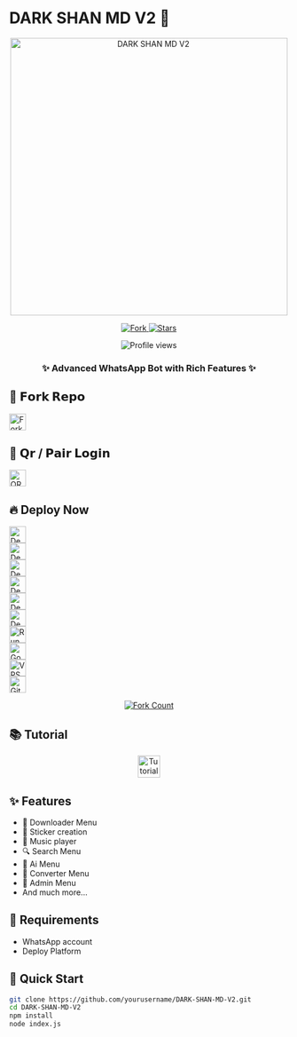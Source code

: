 # DARK SHAN MD V2 🪽

<p align="center">
  <img src="https://files.catbox.moe/6hvl5u.png" alt="DARK SHAN MD V2" width="500"/>
</p>

<p align="center">
  <a href="https://github.com/DARK-SHAN-YT/DARK-SHAN-MD-V2/fork">
    <img src="https://img.shields.io/github/forks/yourusername/DARK-SHAN-MD-V2?label=Fork&style=social" alt="Fork"/>
  </a>
  <a href="https://github.com/DARK-SHAN-YT/DARK-SHAN-MD-V2/stargazers">
    <img src="https://img.shields.io/github/stars/yourusername/DARK-SHAN-MD-V2?style=social" alt="Stars"/>
  </a>
</p>

<p align="center">
  <img src="https://komarev.com/ghpvc/?username=yourusername-DARK-SHAN-MD-V2&label=Profile%20views&color=0e75b6&style=flat" alt="Profile views"/>
</p>

<h3 align="center">✨ Advanced WhatsApp Bot with Rich Features ✨</h3>

## 🍁 𝗙𝗼𝗿𝗸 𝗥𝗲𝗽𝗼

<a href="https://github.com/DARK-SHAN-YT/DARK-SHAN-MD-V2/fork">
  <img src="https://img.shields.io/badge/Fork-Repository-181717?style=for-the-badge&logo=github&logoColor=white" alt="Fork Repo" height="30"/>
</a>

## 🍂 𝗤𝗿 / 𝗣𝗮𝗶𝗿 𝗟𝗼𝗴𝗶𝗻

<a href="https://web-dark-shan-yt.koyeb.app/">
  <img src="https://img.shields.io/badge/QR_/_Pair-Login-4285f4?style=for-the-badge&logo=whatsapp&logoColor=white" alt="QR / Pair Login" height="30"/>
</a>

## 🔥 Deploy Now

<a href="https://app.netlify.com/start/deploy?repository=https://github.com/yourusername/DARK-SHAN-MD-V2">
  <img src="https://img.shields.io/badge/Deploy-Netlify-00C7B7?style=for-the-badge&logo=netlify&logoColor=white" alt="Deploy on Netlify" height="30"/>
</a><br/>
<a href="https://vercel.com/new/clone?repository-url=https://github.com/yourusername/DARK-SHAN-MD-V2">
  <img src="https://img.shields.io/badge/Deploy-Vercel-000000?style=for-the-badge&logo=vercel&logoColor=white" alt="Deploy on Vercel" height="30"/>
</a><br/>
<a href="https://railway.app/new/template?template=https://github.com/yourusername/DARK-SHAN-MD-V2">
  <img src="https://img.shields.io/badge/Deploy-Railway-0e75b6?style=for-the-badge&logo=railway&logoColor=white" alt="Deploy on Railway" height="30"/>
</a><br/>
<a href="https://heroku.com/deploy?template=https://github.com/yourusername/DARK-SHAN-MD-V2">
  <img src="https://img.shields.io/badge/Deploy-Heroku-430098?style=for-the-badge&logo=heroku&logoColor=white" alt="Deploy on Heroku" height="30"/>
</a><br/>
<a href="https://app.koyeb.com/deploy?type=git&repository=https://github.com/yourusername/DARK-SHAN-MD-V2">
  <img src="https://img.shields.io/badge/Deploy-Koyeb-00b8d4?style=for-the-badge&logo=koyeb&logoColor=white" alt="Deploy on Koyeb" height="30"/>
</a><br/>
<a href="https://render.com/deploy?repo=https://github.com/yourusername/DARK-SHAN-MD-V2">
  <img src="https://img.shields.io/badge/Deploy-Render-46e3b7?style=for-the-badge&logo=render&logoColor=white" alt="Deploy to Render" height="30"/>
</a><br/>
<a href="https://replit.com/github/yourusername/DARK-SHAN-MD-V2">
  <img src="https://img.shields.io/badge/Deploy-Replit-f26207?style=for-the-badge&logo=replit&logoColor=white" alt="Run on Replit" height="30"/>
</a><br/>
<a href="https://cloud.google.com/shell">
  <img src="https://img.shields.io/badge/Deploy-Google_Shell-4285f4?style=for-the-badge&logo=google-cloud&logoColor=white" alt="Google Shell" height="30"/>
</a><br/>
<a href="https://github.com/DARK-SHAN-YT/DARK-SHAN-MD-V2#vps-deployment">
  <img src="https://img.shields.io/badge/Deploy-VPS-181717?style=for-the-badge&logo=linux&logoColor=white" alt="VPS" height="30"/>
</a><br/>
<a href="https://github.com/DARK-SHAN-YT/DARK-SHAN-MD-V2">
  <img src="https://img.shields.io/badge/GitHub-Repository-181717?style=for-the-badge&logo=github&logoColor=white" alt="GitHub" height="30"/>
</a>

<p align="center">
  <a href="https://github.com/DARK-SHAN-YT/DARK-SHAN-MD-V2/fork">
    <img src="https://img.shields.io/github/forks/yourusername/DARK-SHAN-MD-V2?label=Forks&style=flat-square&color=0e75b6" alt="Fork Count"/>
  </a>
</p>

## 📚 Tutorial

<p align="center">
  <a href="https://youtube.com/">
    <img src="https://img.shields.io/badge/Video_Tutorial-FF0000?style=for-the-badge&logo=youtube&logoColor=white" alt="Tutorial" height="40"/>
  </a>
</p>

## ✨ Features

- 💬 Downloader Menu
- 🎨 Sticker creation
- 🎵 Music player
- 🔍 Search Menu
- 🤖 Ai Menu
- 📂 Converter Menu
- 🔐 Admin Menu
- And much more...

## 📌 Requirements

- WhatsApp account
- Deploy Platform

## 🚀 Quick Start

```bash
git clone https://github.com/yourusername/DARK-SHAN-MD-V2.git
cd DARK-SHAN-MD-V2
npm install
node index.js

